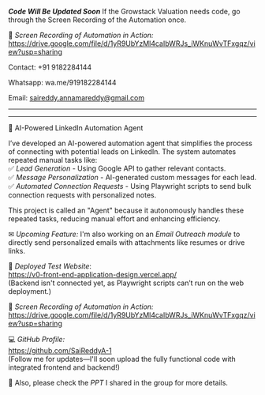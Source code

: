 ***Code Will Be Updated Soon***
If the Growstack Valuation needs code, go through the Screen Recording of the Automation once.

📂 *Screen Recording of Automation in Action:*  
https://drive.google.com/file/d/1yR9UbYzMl4caIbWRJs_iWKnuWvTFxgqz/view?usp=sharing 

Contact: +91 9182284144

Whatsapp: wa.me/919182284144

Email: saireddy.annamareddy@gmail.com

---
---


🚀 AI-Powered LinkedIn Automation Agent  

I’ve developed an AI-powered automation agent that simplifies the process of connecting with potential leads on LinkedIn. The system automates repeated manual tasks like:  
✅ *Lead Generation* - Using Google API to gather relevant contacts.  
✅ *Message Personalization* - AI-generated custom messages for each lead.  
✅ *Automated Connection Requests* - Using Playwright scripts to send bulk connection requests with personalized notes.  

This project is called an "Agent" because it autonomously handles these repeated tasks, reducing manual effort and enhancing efficiency.  

✉ *Upcoming Feature:* I'm also working on an *Email Outreach module* to directly send personalized emails with attachments like resumes or drive links.  

🔗 *Deployed Test Website*:  
https://v0-front-end-application-design.vercel.app/  
(Backend isn't connected yet, as Playwright scripts can’t run on the web deployment.)  

📂 *Screen Recording of Automation in Action:*  
https://drive.google.com/file/d/1yR9UbYzMl4caIbWRJs_iWKnuWvTFxgqz/view?usp=sharing  

💻 *GitHub Profile:*  
https://github.com/SaiReddyA-1  
(Follow me for updates—I'll soon upload the fully functional code with integrated frontend and backend!)  

📄 Also, please check the *PPT* I shared in the group for more details.
